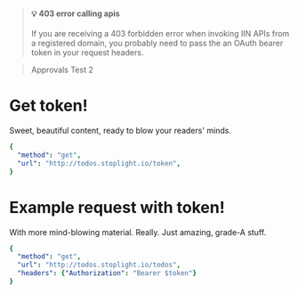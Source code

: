 <!-- theme: danger -->

> #### 💡 403 error calling apis
>
> If you are receiving a 403 forbidden error when invoking IIN APIs from a registered domain, you probably need to pass the an OAuth bearer token in your request headers.

>Approvals Test 2

<!--
type: tab
title: Token API
-->

# Get token!

Sweet, beautiful content, ready to blow your readers' minds.
```yaml http
{
  "method": "get",
  "url": "http://todos.stoplight.io/token",
}
```


<!--
type: tab
title: Request with token
-->

# Example request with token!

With more mind-blowing material. Really. Just amazing, grade-A stuff.
```yaml http
{
  "method": "get",
  "url": "http://todos.stoplight.io/todos",
  "headers": {"Authorization": "Bearer $token"}
}
```

<!-- type: tab-end -->
